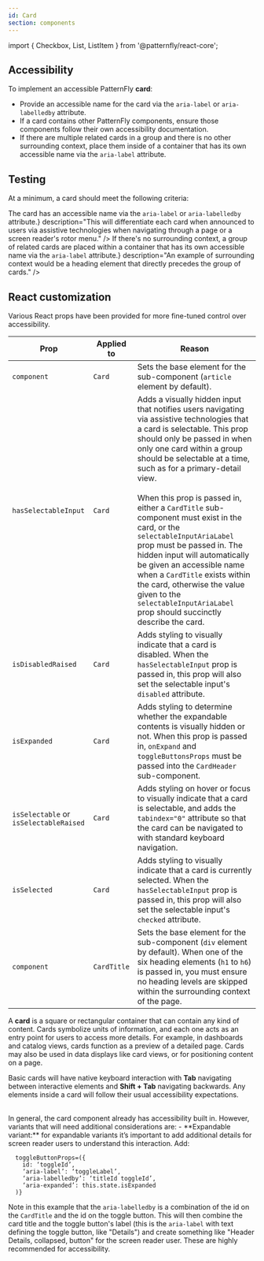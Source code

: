 ```yaml
---
id: Card
section: components
---
```


import { Checkbox, List, ListItem } from '@patternfly/react-core';

## Accessibility

To implement an accessible PatternFly **card**:

- Provide an accessible name for the card via the `aria-label` or `aria-labelledby` attribute.
- If a card contains other PatternFly components, ensure those components follow their own accessibility documentation.
- If there are multiple related cards in a group and there is no other surrounding context, place them inside of a container that has its own accessible name via the `aria-label` attribute.

## Testing

At a minimum, a card should meet the following criteria:

<List isPlain>
  <ListItem>
    <Checkbox id="card-a11y-checkbox-1" label={<span>The card has an accessible name via the <code class="ws-code">aria-label</code> or <code class="ws-code">aria-labelledby</code> attribute.</span>} description="This will differentiate each card when announced to users via assistive technologies when navigating through a page or a screen reader's rotor menu." />
  </ListItem>
  <ListItem>
    <Checkbox id="card-a11y-checkbox-2" label="Any PatternFly components within the card follow their own accessibility documentation." />
  </ListItem>
  <ListItem>
    <Checkbox id="card-a11y-checkbox-3" label={<span>If there's no surrounding context, a group of related cards are placed within a container that has its own accessible name via the <code class="ws-code">aria-label</code> attribute.</span>} description="An example of surrounding context would be a heading element that directly precedes the group of cards." />
  </ListItem>
</List>

## React customization

Various React props have been provided for more fine-tuned control over accessibility.

| Prop | Applied to | Reason | 
|---|---|---|
| `component` | `Card` | Sets the base element for the sub-component (`article` element by default). |
| `hasSelectableInput` | `Card` | Adds a visually hidden input that notifies users navigating via assistive technologies that a card is selectable. This prop should only be passed in when only one card within a group should be selectable at a time, such as for a primary-detail view. <br/><br/> When this prop is passed in, either a `CardTitle` sub-component must exist in the card, or the `selectableInputAriaLabel` prop must be passed in. The hidden input will automatically be given an accessible name when a `CardTitle` exists within the card, otherwise the value given to the `selectableInputAriaLabel` prop should succinctly describe the card. |
| `isDisabledRaised` | `Card` | Adds styling to visually indicate that a card is disabled. When the `hasSelectableInput` prop is passed in, this prop will also set the selectable input's `disabled` attribute. |
| `isExpanded` | `Card` | Adds styling to determine whether the expandable contents is visually hidden or not. When this prop is passed in, `onExpand` and `toggleButtonsProps` must be passed into the `CardHeader` sub-component. |
| `isSelectable` or `isSelectableRaised` | `Card` | Adds styling on hover or focus to visually indicate that a card is selectable, and adds the `tabindex="0"` attribute so that the card can be navigated to with standard keyboard navigation. |
| `isSelected` | `Card` | Adds styling to visually indicate that a card is currently selected. When the `hasSelectableInput` prop is passed in, this prop will also set the selectable input's `checked` attribute. |
| `component` | `CardTitle` | Sets the base element for the sub-component (`div` element by default). When one of the six heading elements (`h1` to `h6`) is passed in, you must ensure no heading levels are skipped within the surrounding context of the page. |


A **card** is a square or rectangular container that can contain any kind of content. Cards symbolize units of information, and each one acts as an entry point for users to access more details. For example, in dashboards and catalog views, cards function as a preview of a detailed page. Cards may also be used in data displays like card views, or for positioning content on a page.

Basic cards will have native keyboard interaction with **Tab** navigating between interactive elements and **Shift + Tab** navigating backwards. Any elements inside a card will follow their usual accessibility expectations. 

<br/>
In general, the card component already has accessibility built in. However, variants that will need additional considerations are:
- **Expandable variant:** for expandable variants it’s important to add additional details for screen reader users to understand this interaction. 
Add:

  ```
    toggleButtonProps=({
      id: ‘toggleId’, 
      ‘aria-label’: ‘toggleLabel’, 
      ‘aria-labelledby’: ‘titleId toggleId’, 
      ‘aria-expanded’: this.state.isExpanded
    )}
  ```
  Note in this example that the `aria-labelledby` is a combination of the id on the `CardTitle` and the id on the toggle button. This will then combine the card title and the toggle button's label (this is the `aria-label` with text defining the toggle button, like "Details") and create something like "Header Details, collapsed, button" for the screen reader user. These are highly recommended for accessibility.
